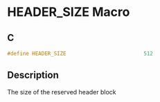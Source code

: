 # HEADER_SIZE Macro

## C

```c
#define HEADER_SIZE                         512

```
## Description

 The size of the reserved header block 





